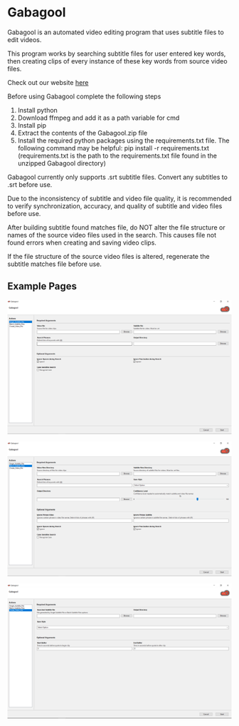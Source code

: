 # Gabagool

Gabagool is an automated video editing program that uses subtitle files to edit videos.

This program works by searching subtitle files for user entered key words, then creating clips of every instance of these key words from source video files.

Check out our website [here](https://www.getgabagool.com/)

Before using Gabagool complete the following steps
1.	Install python
2.	Download ffmpeg and add it as a path variable for cmd
3.	Install pip
4.	Extract the contents of the Gabagool.zip file
5.	Install the required python packages using the requirements.txt file. The following command may be helpful: pip install -r requirements.txt (requirements.txt is the path to the requirements.txt file found in the unzipped Gabagool directory)

Gabagool currently only supports .srt subtitle files. Convert any subtitles to .srt before use.

Due to the inconsistency of subtitle and video file quality, it is recommended to verify synchronization, accuracy, and quality of subtitle and video files before use.

After building subtitle found matches file, do NOT alter the file structure or names of the source video files used in the search. This causes file not found errors when creating and saving video clips.

If the file structure of the source video files is altered, regenerate the subtitle matches file before use.

## Example Pages


![Example Single Subtitle File](https://github.com/Matthew-Beller/Gabagool/blob/main/example_images/gabagool_single_subtitle_file.PNG)

![Example Batch Subtitles](https://github.com/Matthew-Beller/Gabagool/blob/main/example_images/gabagool_batch_subtitle_files.PNG) 

![Example Create Video File](https://github.com/Matthew-Beller/Gabagool/blob/main/example_images/gabagool_create_video_file.PNG)
